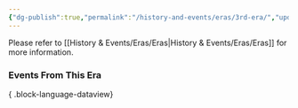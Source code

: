 ```yaml
---
{"dg-publish":true,"permalink":"/history-and-events/eras/3rd-era/","updated":"2025-08-10T12:52:48.420+01:00"}
---
```


Please refer to [[History & Events/Eras/Eras\|History & Events/Eras/Eras]] for more information. 

### Events From This Era

{ .block-language-dataview}